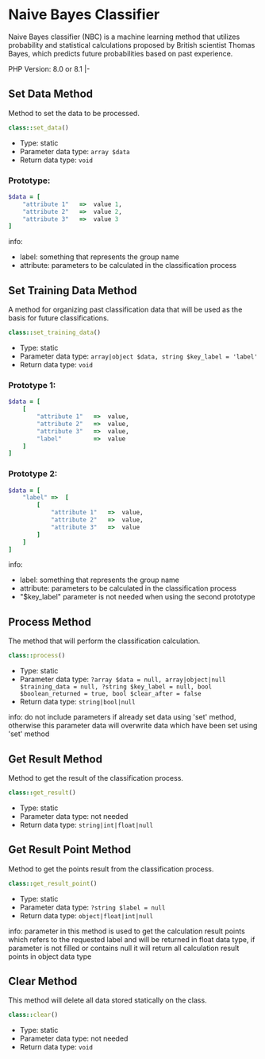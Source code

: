 # Naive Bayes Classifier

Naive Bayes classifier (NBC) is a machine learning method that utilizes probability and statistical calculations proposed by British scientist Thomas Bayes, which predicts future probabilities based on past experience.

PHP Version: 8.0 or 8.1
|-

## Set Data Method

Method to set the data to be processed.

```ruby
class::set_data()
```

- Type: static
- Parameter data type: `array $data`
- Return data type: `void`

### Prototype:

```ruby
$data = [
    "attribute 1"   =>  value 1,
    "attribute 2"   =>  value 2,
    "attribute 3"   =>  value 3
]
```

info:

- label: something that represents the group name
- attribute: parameters to be calculated in the classification process

## Set Training Data Method

A method for organizing past classification data that will be used as the basis for future classifications.

```ruby
class::set_training_data()
```

- Type: static
- Parameter data type: `array|object $data, string $key_label = 'label'`
- Return data type: `void`

### Prototype 1:

```ruby
$data = [
    [
        "attribute 1"   =>  value,
        "attribute 2"   =>  value,
        "attribute 3"   =>  value,
        "label"         =>  value
    ]
]
```

### Prototype 2:

```ruby
$data = [
    "label" =>  [
        [
            "attribute 1"   =>  value,
            "attribute 2"   =>  value,
            "attribute 3"   =>  value
        ]
    ]
]
```

info:

- label: something that represents the group name
- attribute: parameters to be calculated in the classification process
- "$key_label" parameter is not needed when using the second prototype

## Process Method

The method that will perform the classification calculation.

```ruby
class::process()
```

- Type: static
- Parameter data type: `?array $data = null, array|object|null $training_data = null, ?string $key_label = null, bool $boolean_returned = true, bool $clear_after = false`
- Return data type: `string|bool|null`

info:
do not include parameters if already set data using 'set' method, otherwise this parameter data will overwrite data which have been set using 'set' method

## Get Result Method

Method to get the result of the classification process.

```ruby
class::get_result()
```

- Type: static
- Parameter data type: not needed
- Return data type: `string|int|float|null`

## Get Result Point Method

Method to get the points result from the classification process.

```ruby
class::get_result_point()
```

- Type: static
- Parameter data type: `?string $label = null`
- Return data type: `object|float|int|null`

info:
parameter in this method is used to get the calculation result points which refers to the requested label and will be returned in float data type, if parameter is not filled or contains null it will return all calculation result points in object data type

## Clear Method

This method will delete all data stored statically on the class.

```ruby
class::clear()
```

- Type: static
- Parameter data type: not needed
- Return data type: `void`
